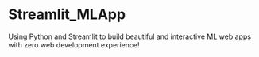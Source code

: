 # Streamlit_MLApp
Using Python and Streamlit to build beautiful and interactive ML web apps with zero web development experience!
